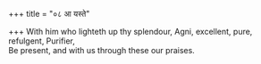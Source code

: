 +++
title = "०८ आ यस्ते"

+++
With him who lighteth up thy splendour, Agni, excellent, pure, refulgent, Purifier,  
     Be present, and with us through these our praises.
